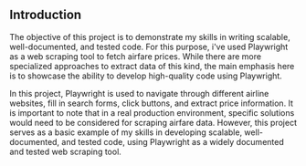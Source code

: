 ## Introduction

The objective of this project is to demonstrate my skills in writing scalable, well-documented, and tested code. For this purpose, i've used Playwright as a web scraping tool to fetch airfare prices. While there are more specialized approaches to extract data of this kind, the main emphasis here is to showcase the ability to develop high-quality code using Playwright. 

In this project, Playwright is used to navigate through different airline websites, fill in search forms, click buttons, and extract price information. It is important to note that in a real production environment, specific solutions would need to be considered for scraping airfare data. However, this project serves as a basic example of my skills in developing scalable, well-documented, and tested code, using Playwright as a widely documented and tested web scraping tool.